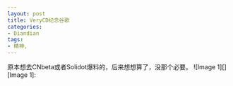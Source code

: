 ```yaml
---
layout: post
title: VeryCD纪念谷歌
categories:
- Diandian
tags:
- 精神, 
---
```

原本想去CNbeta或者Solidot爆料的，后来想想算了，没那个必要。 !\[Image 1\]\[\] \[Image 1\]: